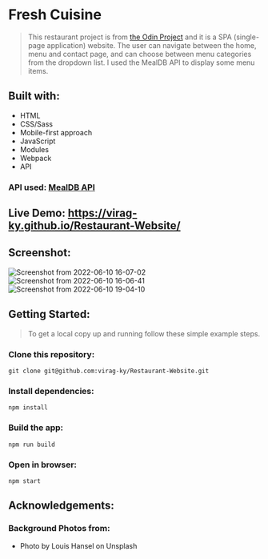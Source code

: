 # Fresh Cuisine
> This restaurant project is from [the Odin Project](https://www.theodinproject.com/) and it is a SPA (single-page application) website. The user can navigate between the home, menu and contact page, and can choose between menu categories from the dropdown list.  I used the MealDB API to display some menu items.

## Built with:
* HTML
* CSS/Sass
* Mobile-first approach
* JavaScript
* Modules
* Webpack
* API

### API used: [MealDB API](https://www.themealdb.com/api.php)

## Live Demo: https://virag-ky.github.io/Restaurant-Website/

## Screenshot:
![Screenshot from 2022-06-10 16-07-02](https://user-images.githubusercontent.com/79658534/173106052-7912fafc-52eb-46e0-9627-d3fbe9936ace.png)
![Screenshot from 2022-06-10 16-06-41](https://user-images.githubusercontent.com/79658534/173106068-c573cb80-ef06-4e2a-98fc-f7a5dc841459.png)
![Screenshot from 2022-06-10 19-04-10](https://user-images.githubusercontent.com/79658534/173106387-67caa76e-7d1c-438d-b7e6-3ac8c863e283.png)

## Getting Started:
> To get a local copy up and running follow these simple example steps.

### Clone this repository:
```
git clone git@github.com:virag-ky/Restaurant-Website.git
```
### Install dependencies:
```
npm install
```

### Build the app:
```
npm run build
```

### Open in browser:
```
npm start
```


## Acknowledgements:
### Background Photos from:
* Photo by Louis Hansel on Unsplash
